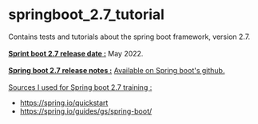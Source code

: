 # springboot_2.7_tutorial
Contains tests and tutorials about the spring boot framework, version 2.7.
<br/>
<br/>
<u><b>Sprint boot 2.7 release date :</u></b> May 2022.
<br/>
<br/>
<u><b>Spring boot 2.7 release notes :</u></b> <a href="https://github.com/spring-projects/spring-boot/wiki/Spring-Boot-2.7-Release-Notes">Available on Spring boot's github.</a>
<br/>
<br/>
<u>Sources I used for Spring boot 2.7 training :</u>
- https://spring.io/quickstart
- https://spring.io/guides/gs/spring-boot/